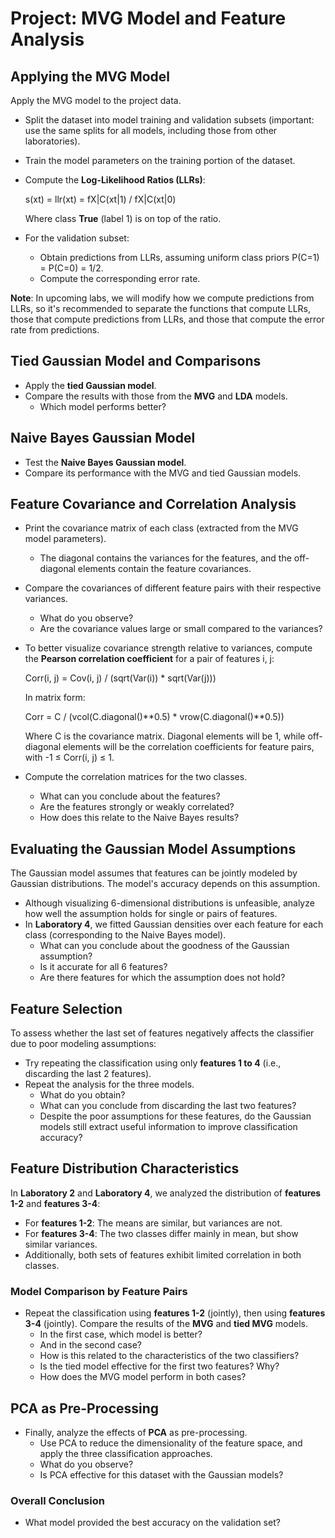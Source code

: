 # Project: MVG Model and Feature Analysis

## Applying the MVG Model

Apply the MVG model to the project data. 

- Split the dataset into model training and validation subsets (important: use the same splits for all models, including those from other laboratories).
- Train the model parameters on the training portion of the dataset.
- Compute the **Log-Likelihood Ratios (LLRs)**:

  s(xt) = llr(xt) = fX|C(xt|1) / fX|C(xt|0)

  Where class **True** (label 1) is on top of the ratio.

- For the validation subset:
  - Obtain predictions from LLRs, assuming uniform class priors P(C=1) = P(C=0) = 1/2.
  - Compute the corresponding error rate.

**Note**: In upcoming labs, we will modify how we compute predictions from LLRs, so it's recommended to separate the functions that compute LLRs, those that compute predictions from LLRs, and those that compute the error rate from predictions.

## Tied Gaussian Model and Comparisons

- Apply the **tied Gaussian model**.
- Compare the results with those from the **MVG** and **LDA** models.
  - Which model performs better?

## Naive Bayes Gaussian Model

- Test the **Naive Bayes Gaussian model**.
- Compare its performance with the MVG and tied Gaussian models.

## Feature Covariance and Correlation Analysis

- Print the covariance matrix of each class (extracted from the MVG model parameters).
  - The diagonal contains the variances for the features, and the off-diagonal elements contain the feature covariances.
  
- Compare the covariances of different feature pairs with their respective variances.
  - What do you observe? 
  - Are the covariance values large or small compared to the variances?

- To better visualize covariance strength relative to variances, compute the **Pearson correlation coefficient** for a pair of features i, j:

  Corr(i, j) = Cov(i, j) / (sqrt(Var(i)) * sqrt(Var(j)))

  In matrix form:

  Corr = C / (vcol(C.diagonal()**0.5) * vrow(C.diagonal()**0.5))

  Where C is the covariance matrix. Diagonal elements will be 1, while off-diagonal elements will be the correlation coefficients for feature pairs, with -1 ≤ Corr(i, j) ≤ 1.

- Compute the correlation matrices for the two classes.
  - What can you conclude about the features? 
  - Are the features strongly or weakly correlated? 
  - How does this relate to the Naive Bayes results?

## Evaluating the Gaussian Model Assumptions

The Gaussian model assumes that features can be jointly modeled by Gaussian distributions. The model's accuracy depends on this assumption.

- Although visualizing 6-dimensional distributions is unfeasible, analyze how well the assumption holds for single or pairs of features.
- In **Laboratory 4**, we fitted Gaussian densities over each feature for each class (corresponding to the Naive Bayes model).
  - What can you conclude about the goodness of the Gaussian assumption? 
  - Is it accurate for all 6 features? 
  - Are there features for which the assumption does not hold?

## Feature Selection

To assess whether the last set of features negatively affects the classifier due to poor modeling assumptions:
- Try repeating the classification using only **features 1 to 4** (i.e., discarding the last 2 features).
- Repeat the analysis for the three models.
  - What do you obtain?
  - What can you conclude from discarding the last two features?
  - Despite the poor assumptions for these features, do the Gaussian models still extract useful information to improve classification accuracy?

## Feature Distribution Characteristics

In **Laboratory 2** and **Laboratory 4**, we analyzed the distribution of **features 1-2** and **features 3-4**:

- For **features 1-2**: The means are similar, but variances are not.
- For **features 3-4**: The two classes differ mainly in mean, but show similar variances.
- Additionally, both sets of features exhibit limited correlation in both classes.

### Model Comparison by Feature Pairs

- Repeat the classification using **features 1-2** (jointly), then using **features 3-4** (jointly). Compare the results of the **MVG** and **tied MVG** models.
  - In the first case, which model is better?
  - And in the second case?
  - How is this related to the characteristics of the two classifiers?
  - Is the tied model effective for the first two features? Why? 
  - How does the MVG model perform in both cases?

## PCA as Pre-Processing

- Finally, analyze the effects of **PCA** as pre-processing.
  - Use PCA to reduce the dimensionality of the feature space, and apply the three classification approaches.
  - What do you observe? 
  - Is PCA effective for this dataset with the Gaussian models?
  
### Overall Conclusion

- What model provided the best accuracy on the validation set?
